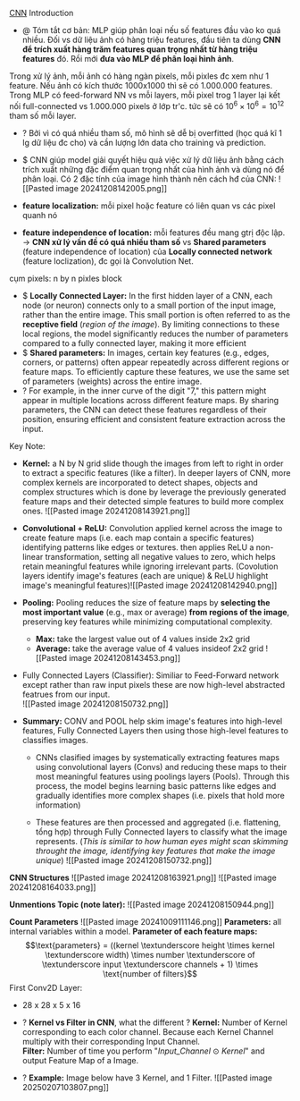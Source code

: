 [CNN](https://stanford.edu/~shervine/l/vi/teaching/cs-230/cheatsheet-convolutional-neural-networks) Introduction
+ @ Tóm tắt cơ bản: MLP giúp phân loại nếu số features đầu vào ko quá nhiều. Đối vs dữ liệu ảnh có hàng triệu features, đầu tiên ta dùng **CNN để trích xuất hàng trăm features quan trọng nhất từ hàng triệu features** đó. Rồi mới **đưa vào MLP để phân loại hình ảnh**.    

Trong xử lý ảnh, mỗi ảnh có hàng ngàn pixels, mỗi pixles đc xem như 1 feature. Nếu ảnh có kích thước 1000x1000 thì sẽ có 1.000.000 features. Trong MLP có feed-forward NN vs mỗi layers, mỗi pixel trog 1 layer lại kết nối full-connected vs 1.000.000 pixels ở lớp tr'c. tức sẽ có $10^{6} \times 10^{6} = 10^{12}$  tham số mỗi layer. 
+ ? Bởi vì có quá nhiều tham số, mô hình sẽ dễ bị overfitted (học quá kĩ 1 lg dữ liệu đc cho) và cần lượng lớn data cho training và prediction.

+ $ CNN giúp model giải quyết hiệu quả việc xử lý dữ liệu ảnh bằng cách trích xuất những đặc điểm quan trọng nhất của hình ảnh và dùng nó để phân loại. Có 2 đặc tính của image hình thành nên cách hđ của CNN: 
![[Pasted image 20241208142005.png]]
+ **feature localization:** mỗi pixel hoặc feature có liên quan vs các pixel quanh nó
+ **feature independence of location:** mỗi features đều mang gtrị độc lập. 
-> **CNN xử lý vấn đề có quá nhiều tham số** vs **Shared parameters** (feature independence of location) của **Locally connected network** (feature loclization), đc gọi là Convolution Net.

cụm pixels: n by n pixles block 
+ $ **Locally Connected Layer:**  In the first hidden layer of a CNN, each node (or neuron) connects only to a small portion of the input image, rather than the entire image. This small portion is often referred to as the **receptive field** (*region of the image*). By limiting connections to these local regions, the model significantly reduces the number of parameters compared to a fully connected layer, making it more efficient
+ $ **Shared parameters:** In images, certain key features (e.g., edges, corners, or patterns) often appear repeatedly across different regions or feature maps. To efficiently capture these features, we use the same set of parameters (weights) across the entire image.
+ ? For example, in the inner curve of the digit "7," this pattern might appear in multiple locations across different feature maps. By sharing parameters, the CNN can detect these features regardless of their position, ensuring efficient and consistent feature extraction across the input.

Key Note: 
+ **Kernel:** a N by N grid slide though the images from left to right in order to extract a specific features (like a filter).
	In deeper layers of CNN, more complex kernels are incorporated to detect shapes, objects and complex structures which is done by leverage the previously generated feature maps and their detected simple features to build more complex ones. ![[Pasted image 20241208143921.png]]
	
+ **Convolutional + ReLU:** Convolution applied kernel across the image to create feature maps (i.e. each map contain a specific features) identifying patterns like edges or textures. then applies ReLU a non-linear transformation, setting all negative values to zero, which helps retain meaningful features while ignoring irrelevant parts.
	(Covolution layers identify image's features (each are unique) & ReLU highlight image's meaningful features)![[Pasted image 20241208142940.png]]
	
+ **Pooling:** Pooling reduces the size of feature maps by **selecting the most important value** (e.g., max or average) **from regions of the image**, preserving key features while minimizing computational complexity.
	+ **Max:** take the largest value out of 4 values ​​inside 2x2 grid
	+ **Average:** take the average value of 4 values inside ​​of 2x2 grid
	![[Pasted image 20241208143453.png]]
	
+ Fully Connected Layers (Classifier): Similiar to Feed-Forward network except rather than raw input pixels these are now high-level abstracted featrues from our input.  
	![[Pasted image 20241208150732.png]]
+ **Summary:** CONV and POOL help skim image's features into high-level features, Fully Connected Layers then using those high-level features to classifies images.
	
	+ CNNs clasified images by systematically extracting features maps using convolutional layers (Convs) and reducing these maps to their most meaningful features using poolings layers (Pools). Through this process, the model begins learning basic patterns like edges and gradually identifies more complex shapes (i.e. pixels that hold more information)  
		
	+ These features are then processed and aggregated (i.e. flattening, tổng hợp) through Fully Connected layers to classify what the image represents.
	(*This is similar to how human eyes might scan skimming throught the image, identifying key features that make the image unique*) ![[Pasted image 20241208150732.png]]
	
**CNN Structures** 
	![[Pasted image 20241208163921.png]]
	![[Pasted image 20241208164033.png]]

**Unmentions Topic (note later):**
![[Pasted image 20241208150944.png]]

**Count Parameters**
![[Pasted image 20241009111146.png]]
**Parameters:** all internal variables within a model. 
**Parameter of each feature maps:** $$\text{parameters} = ((kernel \textunderscore height \times kernel \textunderscore width) \times number \textunderscore of \textunderscore input \textunderscore channels + 1) \times \text{number of filters}$$
First Conv2D Layer:
+ 28 x 28 x 5 x 16  

+ ? **Kernel vs Filter in CNN**, what the different ? 
**Kernel:** Number of Kernel corresponding to each color channel. Because each Kernel Channel multiply with their corresponding Input Channel.   
**Filter:** Number of time you perform "*Input_Channel* $\odot$ *Kernel*" and output Feature Map of a Image.   
+ ? **Example:** Image below have 3 Kernel, and 1 Filter. 
	![[Pasted image 20250207103807.png]]

